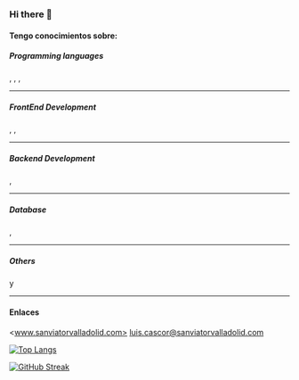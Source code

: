 ### Hi there 👋
<!-- in your header -->
<link rel="stylesheet" href="https://cdn.jsdelivr.net/gh/devicons/devicon@latest/devicon.min.css">



<!--
**LuisCasCor/LuisCasCor** is a ✨ _special_ ✨ repository because its `README.md` (this file) appears on your GitHub profile.

Here are some ideas to get you started:

- 🔭 I’m currently working on ...
- 🌱 I’m currently learning ...
- 👯 I’m looking to collaborate on ...
- 🤔 I’m looking for help with ...
- 💬 Ask me about ...
- 📫 How to reach me: ...
- 😄 Pronouns: ...
- ⚡ Fun fact: ...
-->

#### Tengo conocimientos sobre:

##### Programming languages

<i class="devicon-c-plain"></i>, <i class="devicon-java-plain"></i>, <i class="devicon-javascript-plain"></i>, 

____

##### FrontEnd Development

<i class="devicon-javascript-plain"></i>, <i class="devicon-html5-plain-wordmark"></i>, <i class="devicon-css3-plain-wordmark"></i>

____

##### Backend Development

<i class="devicon-nodejs-plain"></i>, <i class="devicon-javascript-plain"></i>

_____

##### Database

<i class="devicon-mysql-plain-wordmark"></i>, <i class="devicon-postgresql-plain-wordmark"></i>

_____

 ##### Others
 
<i class="devicon-git-plain"></i> y <i class="devicon-github-original-wordmark"></i>

_____

#### Enlaces
<www.sanviatorvalladolid.com>
<luis.cascor@sanviatorvalladolid.com>

[![Top Langs](https://github-readme-stats.vercel.app/api/top-langs/?username=LuisCasCor&layout=compact&theme=vision-friendly-dark)](https://github.com/anuraghazra/github-readme-stats)


[![GitHub Streak](http://github-readme-streak-stats.herokuapp.com?user=LuisCasCor&theme=dark&background=000000)](https://git.io/streak-stats)
